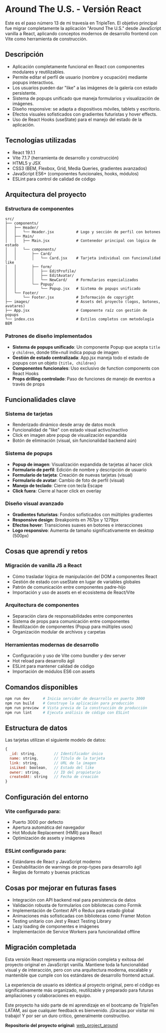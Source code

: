 # Around The U.S. - Versión React

Este es el paso número 13 de mi travesía en TripleTen.
El objetivo principal fue migrar completamente la aplicación "Around The U.S." desde JavaScript vanilla a React, aplicando conceptos modernos de desarrollo frontend con Vite como herramienta de construcción.

## Descripción

- Aplicación completamente funcional en React con componentes modulares y reutilizables.
- Permite editar el perfil de usuario (nombre y ocupación) mediante popups interactivos.
- Los usuarios pueden dar "like" a las imágenes de la galería con estado persistente.
- Sistema de popups unificado que maneja formularios y visualización de imágenes.
- Diseño responsive: se adapta a dispositivos móviles, tablets y escritorio.
- Efectos visuales sofisticados con gradientes futuristas y hover effects.
- Uso de React Hooks (useState) para el manejo del estado de la aplicación.

## Tecnologías utilizadas

- React 19.1.1
- Vite 7.1.7 (herramienta de desarrollo y construcción)
- HTML5 y JSX
- CSS3 (BEM, Flexbox, Grid, Media Queries, gradientes avanzados)
- JavaScript ES6+ (componentes funcionales, hooks, módulos)
- ESLint para control de calidad de código

## Arquitectura del proyecto

### Estructura de componentes
```
src/
├── components/
│   ├── Header/
│   │   └── Header.jsx          # Logo y sección de perfil con botones
│   ├── Main/
│   │   ├── Main.jsx            # Contenedor principal con lógica de estado
│   │   └── components/
│   │       ├── Card/
│   │       │   └── Card.jsx    # Tarjeta individual con funcionalidad like
│   │       ├── form/
│   │       │   ├── EditProfile/
│   │       │   ├── EditAvatar/
│   │       │   └── NewCard/    # Formularios especializados
│   │       └── Popup/
│   │           └── Popup.jsx   # Sistema de popups unificado
│   └── Footer/
│       └── Footer.jsx          # Información de copyright
├── images/                     # Assets del proyecto (logos, botones, avatares)
├── App.jsx                     # Componente raíz con gestión de popups
└── index.css                   # Estilos completos con metodología BEM
```

### Patrones de diseño implementados

- **Sistema de popups unificado**: Un componente Popup que acepta `title` y `children`, donde title=null indica popup de imagen
- **Gestión de estado centralizada**: App.jsx maneja todo el estado de popups con un objeto `{title, children}`
- **Componentes funcionales**: Uso exclusivo de function components con React Hooks
- **Props drilling controlado**: Paso de funciones de manejo de eventos a través de props

## Funcionalidades clave

### Sistema de tarjetas
- Renderizado dinámico desde array de datos mock
- Funcionalidad de "like" con estado visual activo/inactivo
- Click en imagen abre popup de visualización expandida
- Botón de eliminación (visual, sin funcionalidad backend aún)

### Sistema de popups
- **Popup de imagen**: Visualización expandida de tarjetas al hacer click
- **Formulario de perfil**: Edición de nombre y descripción de usuario
- **Formulario de tarjeta**: Creación de nuevas tarjetas (visual)
- **Formulario de avatar**: Cambio de foto de perfil (visual)
- **Manejo de teclado**: Cierre con tecla Escape
- **Click fuera**: Cierre al hacer click en overlay

### Diseño visual avanzado
- **Gradientes futuristas**: Fondos sofisticados con múltiples gradientes
- **Responsive design**: Breakpoints en 767px y 1279px
- **Efectos hover**: Transiciones suaves en botones e interacciones
- **Logo responsivo**: Aumenta de tamaño significativamente en desktop (500px)

## Cosas que aprendí y retos

### Migración de vanilla JS a React
- Cómo trasladar lógica de manipulación del DOM a componentes React
- Gestión de estado con useState en lugar de variables globales
- Patrón de comunicación entre componentes padre-hijo
- Importación y uso de assets en el ecosistema de React/Vite

### Arquitectura de componentes
- Separación clara de responsabilidades entre componentes
- Sistema de props para comunicación entre componentes
- Reutilización de componentes (Popup para múltiples usos)
- Organización modular de archivos y carpetas

### Herramientas modernas de desarrollo
- Configuración y uso de Vite como bundler y dev server
- Hot reload para desarrollo ágil
- ESLint para mantener calidad de código
- Importación de módulos ES6 con assets

## Comandos disponibles

```bash
npm run dev      # Inicia servidor de desarrollo en puerto 3000
npm run build    # Construye la aplicación para producción
npm run preview  # Vista previa de la construcción de producción
npm run lint     # Ejecuta análisis de código con ESLint
```

## Estructura de datos

Las tarjetas utilizan el siguiente modelo de datos:
```javascript
{
  _id: string,        // Identificador único
  name: string,       // Título de la tarjeta
  link: string,       // URL de la imagen
  isLiked: boolean,   // Estado del like
  owner: string,      // ID del propietario
  createdAt: string   // Fecha de creación
}
```

## Configuración del entorno

### Vite configurado para:
- Puerto 3000 por defecto
- Apertura automática del navegador
- Hot Module Replacement (HMR) para React
- Optimización de assets y imágenes

### ESLint configurado para:
- Estándares de React y JavaScript moderno
- Deshabilitación de warnings de prop-types para desarrollo ágil
- Reglas de formato y buenas prácticas

## Cosas por mejorar en futuras fases

- Integración con API backend real para persistencia de datos
- Validación robusta de formularios con bibliotecas como Formik
- Implementación de Context API o Redux para estado global
- Animaciones más sofisticadas con bibliotecas como Framer Motion
- Testing unitario con Jest y React Testing Library
- Lazy loading de componentes e imágenes
- Implementación de Service Workers para funcionalidad offline

## Migración completada

Esta versión React representa una migración completa y exitosa del proyecto original en JavaScript vanilla. Mantiene toda la funcionalidad visual y de interacción, pero con una arquitectura moderna, escalable y mantenible que cumple con los estándares de desarrollo frontend actual.

La experiencia de usuario es idéntica al proyecto original, pero el código es significativamente más organizado, reutilizable y preparado para futuras ampliaciones y colaboraciones en equipo.

Este proyecto ha sido parte de mi aprendizaje en el bootcamp de TripleTen LATAM, así que cualquier feedback es bienvenido. ¡Gracias por visitar mi trabajo! Y por ser un duro crítico, generalmente constructivo.

**Repositorio del proyecto original:** [web_project_around](https://github.com/Tiggreee/web_project_around)
